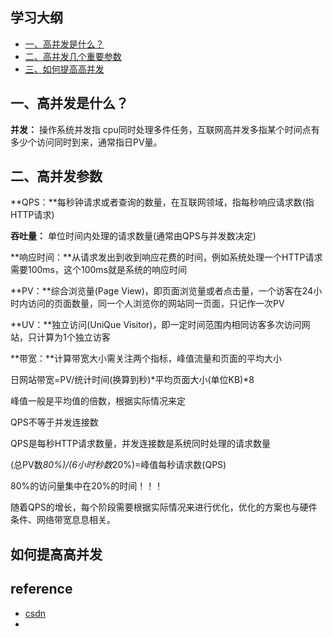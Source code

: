 ## 学习大纲
- [一、高并发是什么？](#1)
- [二、高并发几个重要参数](#2)
- [三、如何提高高并发](#3)


## <span id="1">一、高并发是什么？</span>
 **并发：**
 操作系统并发指 cpu同时处理多件任务，互联网高并发多指某个时间点有多少个访问同时到来，通常指日PV量。
 
## <span id="2">二、高并发参数</span>
**QPS：**每秒钟请求或者查询的数量，在互联网领域，指每秒响应请求数(指HTTP请求)

**吞吐量：** 单位时间内处理的请求数量(通常由QPS与并发数决定)

**响应时间：**从请求发出到收到响应花费的时间，例如系统处理一个HTTP请求需要100ms，这个100ms就是系统的响应时间

**PV：**综合浏览量(Page View)，即页面浏览量或者点击量，一个访客在24小时内访问的页面数量，同一个人浏览你的网站同一页面，只记作一次PV

**UV：**独立访问(UniQue Visitor)，即一定时间范围内相同访客多次访问网站，只计算为1个独立访客

**带宽：**计算带宽大小需关注两个指标，峰值流量和页面的平均大小 

日网站带宽=PV/统计时间(换算到秒)*平均页面大小(单位KB)*8

峰值一般是平均值的倍数，根据实际情况来定

QPS不等于并发连接数

QPS是每秒HTTP请求数量，并发连接数是系统同时处理的请求数量

(总PV数*80%)/(6小时秒数*20%)=峰值每秒请求数(QPS)

80%的访问量集中在20%的时间！！！
 

  随着QPS的增长，每个阶段需要根据实际情况来进行优化，优化的方案也与硬件条件、网络带宽息息相关。


## <span id="3">如何提高高并发</span>

## reference
* [csdn](https://blog.csdn.net/beihenanfei/article/details/78919682)
* 

 

